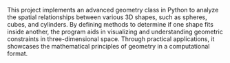 This project implements an advanced geometry class in Python to analyze the spatial relationships between various 3D shapes, such as spheres, cubes, and cylinders. By defining methods to determine if one shape fits inside another, the program aids in visualizing and understanding geometric constraints in three-dimensional space. Through practical applications, it showcases the mathematical principles of geometry in a computational format.
